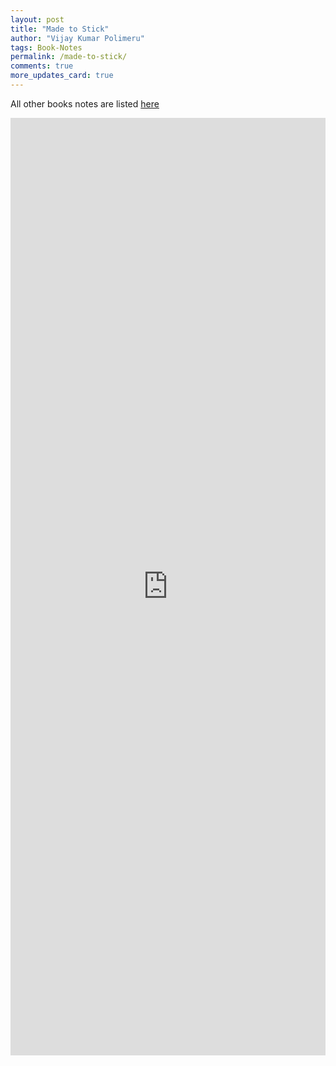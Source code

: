 ```yaml
---
layout: post
title: "Made to Stick"
author: "Vijay Kumar Polimeru"
tags: Book-Notes
permalink: /made-to-stick/
comments: true
more_updates_card: true
---
```



All other books notes are listed [here](/all-book-notes-google-play/)

<iframe src="https://docs.google.com/document/d/e/2PACX-1vQJS9TrrHgeeIuogiR0Y4nDBbHg25H8SMQXZPpZr6gyk6jIn3F9b7zKQrSVXCnDmYMIIHDvrkusrbve/pub?embedded=true"  frameborder="0" width="100%" height="1500" ></iframe>
